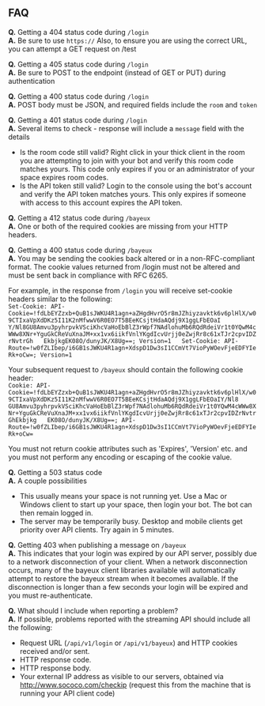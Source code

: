 ﻿FAQ
---
  
**Q.** Getting a 404 status code during `/login`  
**A.** Be sure to use `https://`  Also, to ensure you are using the correct URL, you can attempt a GET request on /test  
    
**Q.** Getting a 405 status code during `/login`  
**A.** Be sure to POST to the endpoint (instead of GET or PUT) during authentication  
    
**Q.** Getting a 400 status code during `/login`  
**A.** POST body must be JSON, and required fields include the `room` and `token`  
    
**Q.** Getting a 401 status code during `/login`  
**A.** Several items to check - response will include a `message` field with the details  
* Is the room code still valid?  Right click in your thick client in the room you are attempting to join with your bot and verify this room code matches yours.  This code only expires if you or an administrator of your space expires room codes.  
* Is the API token still valid?  Login to the console using the bot's account and verify the API token matches yours.  This only expires if someone with access to this account expires the API token.  
    
**Q.** Getting a 412 status code during `/bayeux`  
**A.** One or both of the required cookies are missing from your HTTP headers.  
    
**Q.** Getting a 400 status code during `/bayeux`  
**A.** You may be sending the cookies back altered or in a non-RFC-compliant format.  The cookie values returned from /login must not be altered and must be sent back in compliance with RFC 6265.  
  	
For example, in the response from `/login` you will receive set-cookie headers similar to the following:    
`Set-Cookie: API-Cookie=!fdLbEYZzxb+QuB1sJWKU4R1agn+aZHgdHvrO5r8mJZhiyzavktk6v6plHlX/w09CTIxaVpXdDKz5I11K2nMfwwV6R0EO7T5BEeKCsjtHdaAQdj9X1ggLFbEOaI  
Y/Nl8GU8Amvu3pyhrpvkVSciKhcVaHoEbBlZ3rWpf7NAdlohuMb6RQdRdeiVr1t0YQwM4cWWw8XNr+YguGkCReVuXnaJM+xx1vx6iikfVnlYKgdIcvUrjj0eZwjRr8c61xTJr2cpvIDZrNvtrGh  
EkbjkgEK08O/dunyJK/X8Ug==; Version=1  
Set-Cookie: API-Route=!w0fZLIbep/i6GB1sJWKU4R1agn+XdspD1Dw3sI1CCmVt7VioPyWOevFjeEDFYIeRk+oCw=; Version=1`
    
Your subsequent request to `/bayeux` should contain the following cookie header:    
`Cookie: API-Cookie=!fdLbEYZzxb+QuB1sJWKU4R1agn+aZHgdHvrO5r8mJZhiyzavktk6v6plHlX/w09CTIxaVpXdDKz5I11K2nMfwwV6R0EO7T5BEeKCsjtHdaAQdj9X1ggLFbEOaIY/Nl8  
GU8Amvu3pyhrpvkVSciKhcVaHoEbBlZ3rWpf7NAdlohuMb6RQdRdeiVr1t0YQwM4cWWw8XNr+YguGkCReVuXnaJM+xx1vx6iikfVnlYKgdIcvUrjj0eZwjRr8c61xTJr2cpvIDZrNvtrGhEkbjkg  
EK08O/dunyJK/X8Ug==; API-Route=!w0fZLIbep/i6GB1sJWKU4R1agn+XdspD1Dw3sI1CCmVt7VioPyWOevFjeEDFYIeRk+oCw=`
  
​You must not return cookie attributes such as 'Expires', 'Version' etc. and you must not perform any encoding or escaping of the cookie value.    
    	
**Q.** Getting a 503 status code    
**A.** A couple possibilities      
* This usually means your space is not running yet.  Use a Mac or Windows client to start up your space, then login your bot.  The bot can then remain logged in.    
* The server may be temporarily busy.  Desktop and mobile clients get priority over API clients.  Try again in 5 minutes.    
    
**Q.**  Getting 403 when publishing a message on `/bayeux`  
**A.**  This indicates that your login was expired by our API server, possibly due to a network disconnection of your client. When a network disconnection occurs, many of the bayeux client libraries available will automatically attempt to restore the bayeux stream when it becomes available.  If the disconnection is longer than a few seconds your login will be expired and you must re-authenticate.       
       
**Q.** What should I include when reporting a problem?    
**A.** If possible, problems reported with the streaming API should include all the following:    
* Request URL (`/api/v1/login` or `/api/v1/bayeux`) and HTTP cookies received and/or sent.  
* HTTP response code.  
* HTTP response body.  
* Your external IP address as visible to our servers, obtained via http://www.sococo.com/checkip (request this from the machine that is running your API client code)  

